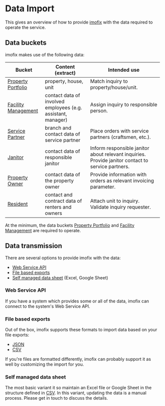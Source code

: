 # Data Import

This gives an overview of how to provide [imofix](https://imofix.io) with the data required to operate the service.

## Data buckets

imofix makes use of the following data:

| Bucket | Content (extract) | Intended use |
| --- | --- | --- |
| [Property Portfolio](data-buckets/property-portfolio.md) | property, house, unit | Match inquiry to property/house/unit. |
| [Facility Management](data-buckets/facility-management.md) | contact data of involved employees (e.g. assistant, manager) | Assign inquiry to responsible person. |
| [Service Partner](data-buckets/servce-partner.md) | branch and contact data of service partner | Place orders with service partners (craftsmen, etc.). |
| [Janitor](data-buckets/janitor.md) | contact data of responsible janitor | Inform responsible janitor about relevant inquiries. Provide janitor contact to service partners. |
| [Property Owner](data-buckets/property-owner.md) | contact data of the property owner | Provide information with orders as relevant invoicing parameter. |
| [Resident](data-buckets/resident.md) | contact and contract data of renters and owners | Attach unit to inquiry. Validate inquiry requester. |

At the minimum, the data buckets [Property Portfolio](#property-portfolio) and [Facility Management](#facility-management) are required to operate.

## Data transmission

There are several options to provide imofix with the data:

- [Web Service API](#web-service-api)
- [File based exports](#file-based-exports)
- [Self managed data sheet](#self-managed-data-sheet) (Excel, Google Sheet)

### Web Service API

If you have a system which provides some or all of the data, imofix can connect to the system's Web Service API.

### File based exports

Out of the box, imofix supports these formats to import data based on your file exports:

- [JSON](import-formats/json.md)
- [CSV](import-formats/csv.md)

If you're files are formatted differently, imofix can probably support it as well by customizing the import for you.

### Self managed data sheet

The most basic variant it so maintain an Excel file or Google Sheet in the structure defined in [CSV](#csv).
In this variant, updating the data is a manual process. Please get in touch to discuss the details.
